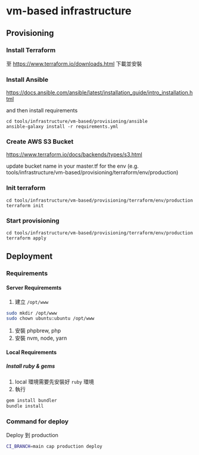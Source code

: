 # vm-based infrastructure

## Provisioning
### Install Terraform
至 https://www.terraform.io/downloads.html 下載並安裝

### Install Ansible
https://docs.ansible.com/ansible/latest/installation_guide/intro_installation.html

and then install requirements

```
cd tools/infrastructure/vm-based/provisioning/ansible
ansible-galaxy install -r requirements.yml
```

### Create AWS S3 Bucket

https://www.terraform.io/docs/backends/types/s3.html

update bucket name in your master.tf for the env (e.g. tools/infrastructure/vm-based/provisioning/terraform/env/production)

### Init terraform
```
cd tools/infrastructure/vm-based/provisioning/terraform/env/production
terraform init
```

### Start provisioning
```
cd tools/infrastructure/vm-based/provisioning/terraform/env/production
terraform apply
```

## Deployment
### Requirements

#### Server Requirememts
1. 建立 `/opt/www`
```bash
sudo mkdir /opt/www
sudo chown ubuntu:ubuntu /opt/www
```
1. 安裝 phpbrew, php
1. 安裝 nvm, node, yarn

#### Local Requirements
##### Install ruby & gems
1. local 環境需要先安裝好 `ruby` 環境
1. 執行
```bash
gem install bundler
bundle install
```


### Command for deploy
Deploy 到 production
```bash
CI_BRANCH=main cap production deploy
```
